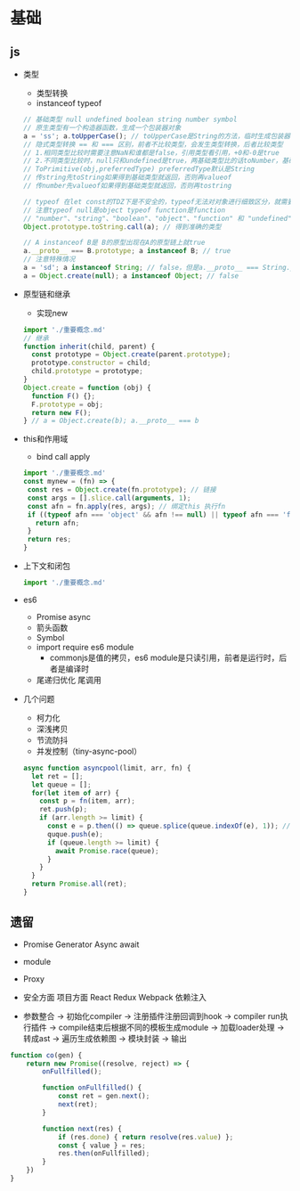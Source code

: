 # 基础

## js

- 类型
  - 类型转换
  - instanceof typeof

  ```js
  // 基础类型 null undefined boolean string number symbol
  // 原生类型有一个构造器函数，生成一个包装器对象
  a = 'ss'; a.toUpperCase(); // toUpperCase是String的方法，临时生成包装器，用完销毁
  // 隐式类型转换 == 和 === 区别，前者不比较类型，会发生类型转换，后者比较类型
  // 1.相同类型比较时需要注意NaN和谁都是false，引用类型看引用，+0和-0是true
  // 2.不同类型比较时，null只和undefined是true，两基础类型比的话toNumber，基础和引用比的话引用toPrimitive
  // ToPrimitive(obj,preferredType) preferredType默认是String
  // 传string先toString如果得到基础类型就返回，否则再valueof
  // 传number先valueof如果得到基础类型就返回，否则再tostring

  // typeof 在let const的TDZ下是不安全的，typeof无法对对象进行细致区分，就需要instanceof了
  // 注意typeof null是object typeof function是function
  // "number"、"string"、"boolean"、"object"、"function" 和 "undefined"
  Object.prototype.toString.call(a); // 得到准确的类型

  // A instanceof B是 B的原型出现在A的原型链上就true
  a.__proto__ === B.prototype; a instanceof B; // true
  // 注意特殊情况
  a = 'sd'; a instanceof String; // false，但是a.__proto__ === String.prototype(这里是包装器)
  a = Object.create(null); a instanceof Object; // false
  ```

- 原型链和继承
  - 实现new

  ```js
  import './重要概念.md'
  // 继承
  function inherit(child, parent) {
    const prototype = Object.create(parent.prototype);
    prototype.constructor = child;
    child.prototype = prototype;
  }
  Object.create = function (obj) {
    function F() {};
    F.prototype = obj;
    return new F();
  } // a = Object.create(b); a.__proto__ === b
  ```

- this和作用域
  - bind call apply

   ```js
  import './重要概念.md'
  const mynew = (fn) => {
    const res = Object.create(fn.prototype); // 链接
    const args = [].slice.call(arguments, 1);
    const afn = fn.apply(res, args); // 绑定this 执行fn
    if ((typeof afn === 'object' && afn !== null) || typeof afn === 'function') {
      return afn;
    }
    return res;
  }
  ```

- 上下文和闭包

   ```js
  import './重要概念.md'
  ```

- es6
  - Promise async
  - 箭头函数
  - Symbol
  - import require es6 module
    - commonjs是值的拷贝，es6 module是只读引用，前者是运行时，后者是编译时
  - 尾递归优化 尾调用

- 几个问题
  - 柯力化
  - 深浅拷贝
  - 节流防抖
  - 并发控制（tiny-async-pool）

  ```js
  async function asyncpool(limit, arr, fn) {
    let ret = [];
    let queue = [];
    for(let item of arr) {
      const p = fn(item, arr);
      ret.push(p);
      if (arr.length >= limit) {
        const e = p.then(() => queue.splice(queue.indexOf(e), 1)); // race完一个删一个
        quque.push(e);
        if (queue.length >= limit) {
          await Promise.race(queue);
        }
      }
    }
    return Promise.all(ret);
  }
  ```

## 遗留

- Promise Generator Async await
- module
- Proxy

- 安全方面 项目方面 React Redux Webpack 依赖注入

- 参数整合 -> 初始化compiler -> 注册插件注册回调到hook ->  compiler run执行插件 -> compile结束后根据不同的模板生成module -> 加载loader处理 -> 转成ast -> 遍历生成依赖图 -> 模块封装 -> 输出

```js
function co(gen) {
    return new Promise((resolve, reject) => {
        onFullfilled();

        function onFullfilled() {
            const ret = gen.next();
            next(ret);
        }

        function next(res) {
            if (res.done) { return resolve(res.value) };
            const { value } = res;
            res.then(onFullfilled);
        }
    })
}
```
